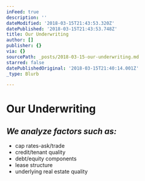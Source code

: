 ```yaml
---
inFeed: true
description: ''
dateModified: '2018-03-15T21:43:53.320Z'
datePublished: '2018-03-15T21:43:53.748Z'
title: Our Underwriting
author: []
publisher: {}
via: {}
sourcePath: _posts/2018-03-15-our-underwriting.md
starred: false
datePublishedOriginal: '2018-03-15T21:40:14.001Z'
_type: Blurb

---
```

# **Our Underwriting**

## _We analyze factors such as:_

* cap rates-ask/trade
* credit/tenant quality
* debt/equity components
* lease structure
* underlying real estate quality